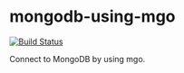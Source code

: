 mongodb-using-mgo
=======
[![Build Status](https://drone.io/github.com/golang-examples/mongodb-using-mgo/status.png)](https://drone.io/github.com/golang-examples/mongodb-using-mgo/latest)

Connect to MongoDB by using mgo.
